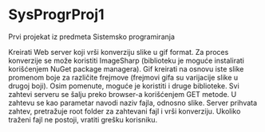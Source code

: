 # SysProgrProj1
Prvi projekat iz predmeta Sistemsko programiranja

Kreirati Web server koji vrši konverziju slike u gif format. Za proces konverzije se može koristiti
ImageSharp (biblioteku je moguće instalirati korišćenjem NuGet package managera). Gif kreirati
na osnovu iste slike promenom boje za različite frejmove (frejmovi gifa su varijacije slike u drugoj
boji). Osim pomenute, moguće je koristiti i druge biblioteke. Svi zahtevi serveru se šalju preko
browser-a korišćenjem GET metode. U zahtevu se kao parametar navodi naziv fajla, odnosno
slike. Server prihvata zahtev, pretražuje root folder za zahtevani fajl i vrši konverziju. Ukoliko
traženi fajl ne postoji, vratiti grešku korisniku.

